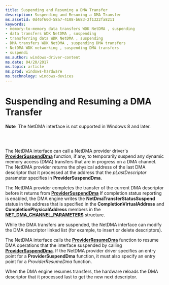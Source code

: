 ```yaml
---
title: Suspending and Resuming a DMA Transfer
description: Suspending and Resuming a DMA Transfer
ms.assetid: 0d46f60d-58a7-4108-b683-2f1322fa8211
keywords:
- memory-to-memory data transfers WDK NetDMA , suspending
- data transfers WDK NetDMA , suspending
- transferring data WDK NetDMA , suspending
- DMA transfers WDK NetDMA , suspending DMA transfers
- NetDMA WDK networking , suspending DMA transfers
- suspendi
ms.author: windows-driver-content
ms.date: 04/20/2017
ms.topic: article
ms.prod: windows-hardware
ms.technology: windows-devices
---
```


# Suspending and Resuming a DMA Transfer


**Note**  The NetDMA interface is not supported in Windows 8 and later.

 

## <a href="" id="ddk-suspending-and-resuming-a-dma-transfer-ng"></a>


The NetDMA interface can call a NetDMA provider driver's [**ProviderSuspendDma**](https://msdn.microsoft.com/library/windows/hardware/ff570405) function, if any, to temporarily suspend any dynamic memory access (DMA) transfers that are in progress on a DMA channel. The NetDMA provider returns the physical address of the last DMA descriptor that it processed at the address that the *pLastDescriptor* parameter specifies in **ProviderSuspendDma**.

The NetDMA provider completes the transfer of the current DMA descriptor before it returns from [**ProviderSuspendDma**](https://msdn.microsoft.com/library/windows/hardware/ff570405) If completion status reporting is enabled, the DMA engine writes the **NetDmaTransferStatusSuspend** status in the address that is specified in the **CompletionVirtualAddress** and **CompletionPhysicalAddress** members in the [**NET\_DMA\_CHANNEL\_PARAMETERS**](https://msdn.microsoft.com/library/windows/hardware/ff568732) structure.

While the DMA transfers are suspended, the NetDMA interface can modify the DMA descriptor linked list (for example, to insert or delete descriptors).

The NetDMA interface calls the [**ProviderResumeDma**](https://msdn.microsoft.com/library/windows/hardware/ff570401) function to resume DMA operations that the interface suspended by calling [**ProviderSuspendDma**](https://msdn.microsoft.com/library/windows/hardware/ff570405). If the NetDMA provider driver specifies an entry point for a **ProviderSuspendDma** function, it must also specify an entry point for a *ProviderResumeDma* function.

When the DMA engine resumes transfers, the hardware reloads the DMA descriptor that it processed last to get the new next descriptor.

 

 





